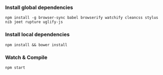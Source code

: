 ### Install global dependencies
```
npm install -g browser-sync babel browserify watchify cleancss stylus nib jeet rupture uglify-js
```

### Install local dependencies
```
npm install && bower install
```

### Watch & Compile
```
npm start
```